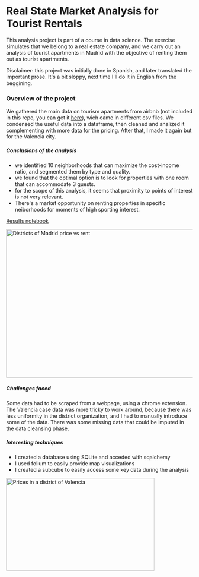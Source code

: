 # Real State Market Analysis for Tourist Rentals

This analysis project is part of a course in data science. The exercise simulates that we belong to a real estate company, and we carry out an analysis of tourist apartments in Madrid with the objective of renting them out as tourist apartments.

Disclaimer: this project was initially done in Spanish, and later translated the important prose. It's a bit sloppy, next time I'll do it in English from the beggining.


### Overview of the project


We gathered the main data on tourism apartments from airbnb (not included in this repo, you can get it [here](https://insideairbnb.com/get-the-data/)), wich came in different csv files. We condensed the useful data into a dataframe, then cleaned and analized it complementing with more data for the pricing. 
After that, I made it again but for the Valencia city.

##### Conclusions of the analysis

- we identified 10 neighborhoods that can maximize the cost-income ratio, and segmented them by type and quality.
- we found that the optimal option is to look for properties with one room that can accommodate 3 guests.
- for the scope of this analysis, it seems that proximity to points of interest is not very relevant.
- There's a market opportunity on renting properties in specific neiborhoods for moments of high sporting interest.

[Results notebook](https://github.com/adrianriverof/Real-State-Market-Analysis-for-Tourist-Rentals/blob/main/Madrid/6-%20Results.ipynb)

<img src="https://github.com/user-attachments/assets/0c9801df-364e-4ffb-bce7-909a766ff745" alt="Districts of Madrid price vs rent" width="600" height="400">


##### Challenges faced

Some data had to be scraped from a webpage, using a chrome extension. The Valencia case data was more tricky to work around, because there was less uniformity in the district organization, and I had to manually introduce some of the data. There was some missing data that could be imputed in the data cleansing phase.

##### Interesting techniques

- I created a database using SQLite and acceded with sqalchemy
- I used folium to easily provide map visualizations
- I created a subcube to easily access some key data during the analysis

<img src="https://github.com/user-attachments/assets/235a738c-5872-4890-8885-ee23869c8471" alt="Prices in a district of Valencia" width="400" height="250">




